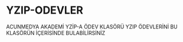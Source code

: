 # YZIP-ODEVLER
ACUNMEDYA AKADEMİ YZİP-A ÖDEV KLASÖRÜ
YZIP ÖDEVLERİNİ BU KLASÖRÜN İÇERİSİNDE BULABİLİRSİNİZ
